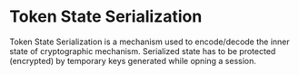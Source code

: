 # Token State Serialization

Token State Serialization is a mechanism used to encode/decode the inner state of cryptographic mechanism. Serialized state has to be protected (encrypted) by temporary keys generated while opning a session.
